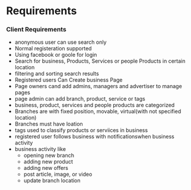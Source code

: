 # Requirements
### Client Requirements

- anonymous user can use search only
- Normal registeration supported
- Using facebook or goole for login
- Search for business, Products, Services or people Products  in certain location
- filtering and sorting search results
- Registered users Can Create business Page
- Page owners cand add admins, managers and advertiser to manage pages
- page admin can add branch, product, service or tags
- business, product, services and people products are categorized
- Branches are with fixed position, movable, virtual(with not specified location)
- Branches must have loation
- tags used to classify products or serviices in business
- registered user follows business with notificationswhen business activity
- business activity like
  * opening new branch
  * adding new product
  * adding new offers
  * post article, image, or video
  * update branch location
  
